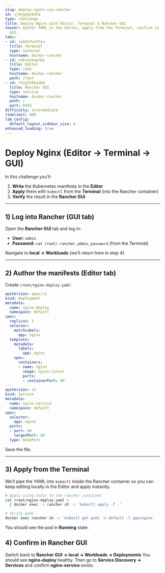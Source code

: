 ```yaml
---
slug: deploy-nginx-via-rancher
id: sj8vg2wy93kq
type: challenge
title: Deploy Nginx with Editor, Terminal & Rancher GUI
teaser: Author YAML in the Editor, apply from the Terminal, confirm in the Rancher
  GUI.
tabs:
- id: sym3n7uxthsu
  title: Terminal
  type: terminal
  hostname: docker-rancher
- id: xeksunkqynky
  title: Editor
  type: code
  hostname: docker-rancher
  path: /root
- id: rhzg3t6ky16d
  title: Rancher GUI
  type: service
  hostname: docker-rancher
  path: /
  port: 8443
difficulty: intermediate
timelimit: 900
lab_config:
  default_layout_sidebar_size: 0
enhanced_loading: true
---
```


# Deploy Nginx (Editor → Terminal → GUI)

In this challenge you’ll:
1) **Write** the Kubernetes manifests in the **Editor**
2) **Apply** them with `kubectl` from the **Terminal** (into the Rancher container)
3) **Verify** the result in the **Rancher GUI**

---

## 1) Log into Rancher (GUI tab)

Open the **Rancher GUI** tab and log in:

- **User:** `admin`
- **Password:** `cat /root/.rancher_admin_password` (from the Terminal)

Navigate to **local → Workloads** (we’ll return here in step 4).

---

## 2) Author the manifests (Editor tab)

Create `/root/nginx-deploy.yaml`:

```yaml
apiVersion: apps/v1
kind: Deployment
metadata:
  name: nginx-deploy
  namespace: default
spec:
  replicas: 1
  selector:
    matchLabels:
      app: nginx
  template:
    metadata:
      labels:
        app: nginx
    spec:
      containers:
      - name: nginx
        image: nginx:latest
        ports:
        - containerPort: 80
---
apiVersion: v1
kind: Service
metadata:
  name: nginx-service
  namespace: default
spec:
  selector:
    app: nginx
  ports:
  - port: 80
    targetPort: 80
  type: NodePort
```
Save the file.

---

## 3) Apply from the Terminal

We’ll pipe the YAML into `kubectl` inside the Rancher container so you can keep editing locally in the Editor and apply instantly.

```bash
# Apply using stdin to the rancher container
cat /root/nginx-deploy.yaml \
  | docker exec -i rancher sh -c 'kubectl apply -f -'

# Verify pods
docker exec rancher sh -c 'kubectl get pods -n default -l app=nginx'
```

You should see the pod in **Running** state.

## 4) Confirm in Rancher GUI

Switch back to **Rancher GUI → local → Workloads → Deployments**
You should see **nginx-deploy** healthy.
Then go to **Service Discovery → Services** and confirm **nginx-service** exists.
